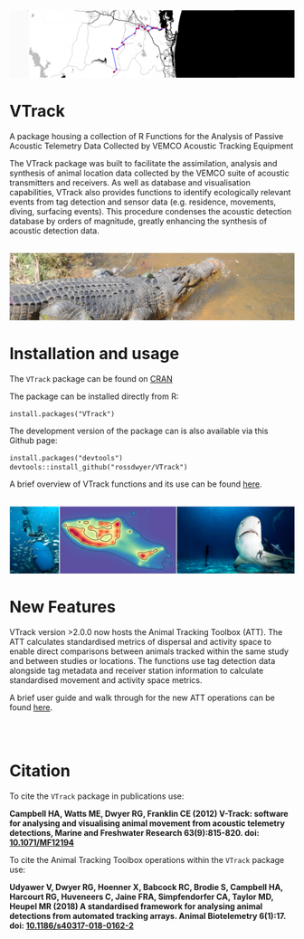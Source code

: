 
<br>
<img src="vignettes/images/banner1.png"/>
<br>

# VTrack

A package housing a collection of R Functions for the Analysis of Passive Acoustic Telemetry Data Collected by VEMCO Acoustic Tracking Equipment

The VTrack package was built to facilitate the assimilation, analysis and synthesis of animal location data collected by the VEMCO suite of acoustic transmitters and receivers. As well as database and visualisation capabilities, VTrack also provides functions to identify ecologically relevant events from tag detection and sensor data (e.g. residence, movements, diving, surfacing events). This procedure condenses the acoustic detection database by orders of magnitude, greatly enhancing the synthesis of acoustic detection data.

<br>
<img src="vignettes/images/banner2.png"/>
<br>

# Installation and usage

The `VTrack` package can be found on [CRAN](https://cran.r-project.org/web/packages/VTrack/index.html)

The package can be installed directly from R:
```{r, eval=FALSE}
install.packages("VTrack")
```

The development version of the package can is also available via this Github page:
```{r, eval=FALSE}
install.packages("devtools")
devtools::install_github("rossdwyer/VTrack")
```

A brief overview of VTrack functions and its use can be found [here](https://www.uq.edu.au/eco-lab/animal-tracking-workshop-notes).

<br>
<img src="vignettes/images/banner3.png"/>
<br>

# New Features

VTrack version >2.0.0 now hosts the Animal Tracking Toolbox (ATT). The ATT calculates standardised metrics of dispersal and activity space to enable direct comparisons between animals tracked within the same study and between studies or locations. The functions use tag detection data alongside tag metadata and receiver station information to calculate standardised movement and activity space metrics. 

A brief user guide and walk through for the new ATT operations can be found [here](http://vinayudyawer.github.io/ATT/docs/ATT_Vignette.html).


<br>
<br>

# Citation

To cite the `VTrack` package in publications use:

**Campbell HA, Watts ME, Dwyer RG, Franklin CE (2012) V-Track: software for analysing and visualising animal movement from acoustic telemetry detections, Marine and Freshwater Research 63(9):815-820. doi: [10.1071/MF12194](http://www.dx.doi.org/10.1071/MF12194)**

To cite the Animal Tracking Toolbox operations within the `VTrack` package use:

**Udyawer V, Dwyer RG, Hoenner X, Babcock RC, Brodie S, Campbell HA, Harcourt RG, Huveneers C, Jaine FRA, Simpfendorfer CA, Taylor MD, Heupel MR (2018) A standardised framework for analysing animal detections from automated tracking arrays. Animal Biotelemetry 6(1):17. doi: [10.1186/s40317-018-0162-2](http://www.dx.doi.org/10.1186/s40317-018-0162-2)**





